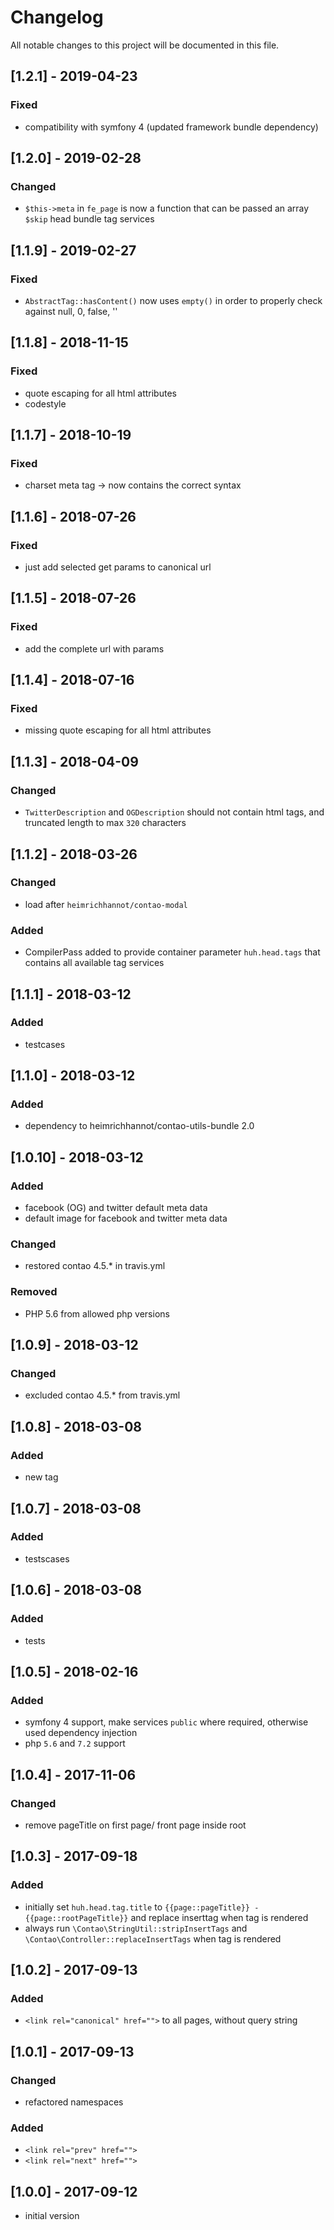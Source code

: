 # Changelog
All notable changes to this project will be documented in this file.

## [1.2.1] - 2019-04-23

### Fixed
- compatibility with symfony 4 (updated framework bundle dependency)

## [1.2.0] - 2019-02-28

### Changed
- `$this->meta` in `fe_page` is now a function that can be passed an array `$skip` head bundle tag services 

## [1.1.9] - 2019-02-27

### Fixed
- `AbstractTag::hasContent()` now uses `empty()` in order to properly check against null, 0, false, ''

## [1.1.8] - 2018-11-15

### Fixed
- quote escaping for all html attributes
- codestyle

## [1.1.7] - 2018-10-19

### Fixed
- charset meta tag -> now contains the correct syntax

## [1.1.6] - 2018-07-26

### Fixed
- just add selected get params to canonical url

## [1.1.5] - 2018-07-26

### Fixed
- add the complete url with params

## [1.1.4] - 2018-07-16

### Fixed
- missing quote escaping for all html attributes

## [1.1.3] - 2018-04-09

### Changed
- `TwitterDescription` and `OGDescription` should not contain html tags, and truncated length to max `320` characters 

## [1.1.2] - 2018-03-26

### Changed
- load after `heimrichhannot/contao-modal`

### Added
- CompilerPass added to provide container parameter `huh.head.tags` that contains all available tag services 

## [1.1.1] - 2018-03-12

### Added
- testcases

## [1.1.0] - 2018-03-12

### Added
- dependency to heimrichhannot/contao-utils-bundle 2.0

## [1.0.10] - 2018-03-12

### Added
- facebook (OG) and twitter default meta data
- default image for facebook and twitter meta data

### Changed
- restored contao 4.5.* in travis.yml

### Removed
- PHP 5.6 from allowed php versions

## [1.0.9] - 2018-03-12

### Changed
- excluded contao 4.5.* from travis.yml

## [1.0.8] - 2018-03-08

### Added
- new tag

## [1.0.7] - 2018-03-08

### Added
- testscases

## [1.0.6] - 2018-03-08

### Added
- tests

## [1.0.5] - 2018-02-16

### Added
- symfony 4 support, make services `public` where required, otherwise used dependency injection
- php `5.6` and `7.2` support

## [1.0.4] - 2017-11-06

### Changed

- remove pageTitle on first page/ front page inside root

## [1.0.3] - 2017-09-18

### Added
- initially set `huh.head.tag.title` to `{{page::pageTitle}} - {{page::rootPageTitle}}` and replace inserttag when tag is rendered
- always run `\Contao\StringUtil::stripInsertTags` and `\Contao\Controller::replaceInsertTags` when tag is rendered

## [1.0.2] - 2017-09-13

### Added
- `<link rel="canonical" href="">` to all pages, without query string

## [1.0.1] - 2017-09-13

### Changed
- refactored namespaces

### Added
- `<link rel="prev" href="">`
- `<link rel="next" href="">`

## [1.0.0] - 2017-09-12

- initial version
